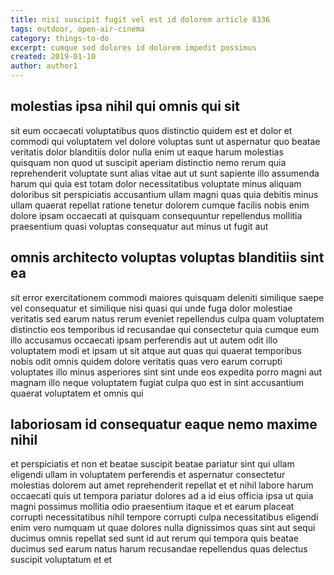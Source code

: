 ```yaml
---
title: nisi suscipit fugit vel est id dolorem article 8336
tags: outdoor, open-air-cinema
category: things-to-do
excerpt: cumque sed dolores id dolorem impedit possimus
created: 2019-01-10
author: author1
---
```


## molestias ipsa nihil qui omnis qui sit

sit eum occaecati voluptatibus quos distinctio quidem est et dolor et commodi qui voluptatem vel dolore voluptas sunt ut aspernatur quo beatae veritatis dolor blanditiis dolor nulla enim ut eaque harum molestias quisquam non quod ut suscipit aperiam distinctio nemo rerum quia reprehenderit voluptate sunt alias vitae aut ut sunt sapiente illo assumenda harum qui quia est totam dolor necessitatibus voluptate minus aliquam doloribus sit perspiciatis accusantium ullam magni quas quia debitis minus ullam quaerat repellat ratione tenetur dolorem cumque facilis nobis enim dolore ipsam occaecati at quisquam consequuntur repellendus mollitia praesentium quasi voluptas consequatur aut minus ut fugit aut

## omnis architecto voluptas voluptas blanditiis sint ea

sit error exercitationem commodi maiores quisquam deleniti similique saepe vel consequatur et similique nisi quasi qui unde fuga dolor molestiae veritatis sed earum natus rerum eveniet repellendus culpa quam voluptatem distinctio eos temporibus id recusandae qui consectetur quia cumque eum illo accusamus occaecati ipsam perferendis aut ut autem odit illo voluptatem modi et ipsam ut sit atque aut quas qui quaerat temporibus nobis odit omnis quidem dolore veritatis quas vero earum corrupti voluptates illo minus asperiores sint sint unde eos expedita porro magni aut magnam illo neque voluptatem fugiat culpa quo est in sint accusantium quaerat voluptatem et omnis qui

## laboriosam id consequatur eaque nemo maxime nihil

et perspiciatis et non et beatae suscipit beatae pariatur sint qui ullam eligendi ullam in voluptatem perferendis et aspernatur consectetur molestias dolorem aut amet reprehenderit repellat et et nihil labore harum occaecati quis ut tempora pariatur dolores ad a id eius officia ipsa ut quia magni possimus mollitia odio praesentium itaque et et earum placeat corrupti necessitatibus nihil tempore corrupti culpa necessitatibus eligendi enim vero numquam ut quae dolores nulla dignissimos quas sint aut sequi ducimus omnis repellat sed sunt id aut rerum qui tempora quis beatae ducimus sed earum natus harum recusandae repellendus quas delectus suscipit voluptatum et et

